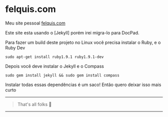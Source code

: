 felquis.com
===========

Meu site pessoal [felquis.com](http://felquis.com/?1)

Este site esta usando o [Jekyll] porém irei migra-lo para DocPad.

Para fazer um build deste projeto no Linux você precisa instalar o Ruby, e o Ruby Dev
```
sudo apt-get install ruby1.9.1 ruby1.9.1-dev
```

Depois você deve instalar o Jekyll e o Compass
```
sudo gem install jekyll && sudo gem install compass
```

Instalar todas essas dependências é um saco! Então quero deixar isso mais curto

---
 > That's all folks :pig:
---